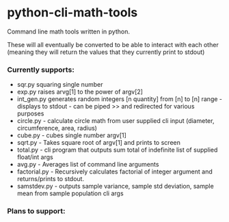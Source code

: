 # python-cli-math-tools
Command line math tools written in python. 

These will all eventually be converted to be able to interact with each other (meaning they will return the values that they currently print to stdout)


### Currently supports:

- sqr.py squaring single number
- exp.py raises arvg[1] to the power of argv[2]
- int_gen.py generates random integers [n quantity] from [n] to [n] range - displays to stdout - can be piped >> and redirected for various purposes
- circle.py - calculate circle math from user supplied cli input (diameter, circumference, area, radius)
- cube.py - cubes single number argv[1]
- sqrt.py - Takes square root of argv[1] and prints to screen
- total.py - cli program that outputs sum total of indefinite list of supplied float/int args
- avg.py - Averages list of command line arguments
- factorial.py - Recursively calculates factorial of integer argument and returns/prints to stdout.
- samstdev.py - outputs sample variance, sample std deviation, sample mean from sample population cli args

### Plans to support:














